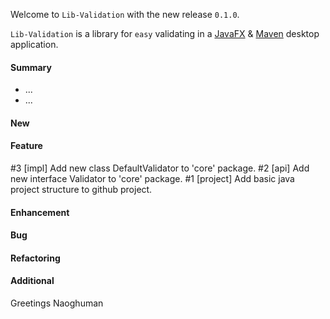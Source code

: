 Welcome to `Lib-Validation` with the new release `0.1.0`.

`Lib-Validation` is a library for `easy` validating in a [JavaFX] &amp; [Maven] 
desktop application.



#### Summary
* ...
* ...



#### New



#### Feature
#3 [impl] Add new class DefaultValidator to 'core' package.
#2 [api] Add new interface Validator to 'core' package.
#1 [project] Add basic java project structure to github project.



#### Enhancement



#### Bug



#### Refactoring



#### Additional



Greetings
Naoghuman



[//]: # (Issues which will be integrated in this release)



[//]: # (Links)
[JavaFX]:http://docs.oracle.com/javase/8/javase-clienttechnologies.htm
[Maven]:http://maven.apache.org/


